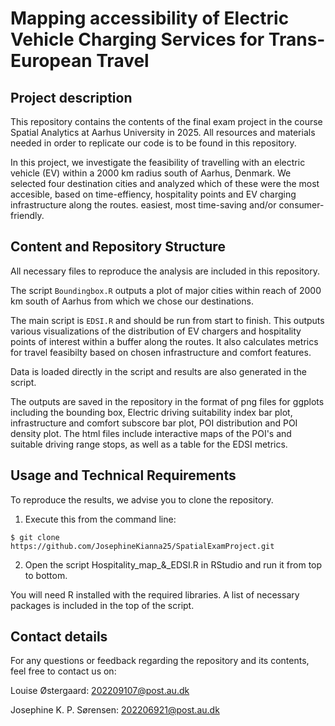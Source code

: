 # Mapping accessibility of Electric Vehicle Charging Services for Trans-European Travel

## Project description 
This repository contains the contents of the final exam project in the course Spatial Analytics at Aarhus University in 2025.
All resources and materials needed in order to replicate our code is to be found in this repository.

In this project, we investigate the feasibility of travelling with an electric vehicle (EV) within a 2000 km radius south of Aarhus, Denmark. 
We selected four destination cities and analyzed which of these were the most accesible, based on time-effiency, hospitality points and EV charging infrastructure along the routes.
easiest, most time-saving and/or consumer-friendly.

## Content and Repository Structure
All necessary files to reproduce the analysis are included in this repository. 

The script `Boundingbox.R` outputs a plot of major cities within reach of 2000 km south of Aarhus from which we chose our destinations.

The main script is `EDSI.R` and should be run from start to finish. This outputs various visualizations of the distribution of EV chargers and hospitality points of interest within a buffer along the routes. It also calculates metrics for travel feasibilty based on chosen infrastructure and comfort features.

Data is loaded directly in the script and results are also generated in the script. 

The outputs are saved in the repository in the format of png files for ggplots including the bounding box, Electric driving suitability index bar plot, infrastructure and comfort subscore bar plot, POI distribution and POI density plot. The html files include interactive maps of the POI's and suitable driving range stops, as well as a table for the EDSI metrics.

## Usage and Technical Requirements
To reproduce the results, we advise you to clone the repository.

1. Execute this from the command line: 

``$ git clone https://github.com/JosephineKianna25/SpatialExamProject.git``

2. Open the script Hospitality_map_&_EDSI.R in RStudio and run it from top to bottom. 

You will need R installed with the required libraries. A list of necessary packages is included in the top of the script. 

## Contact details
For any questions or feedback regarding the repository and its contents, feel free to contact us on: 

Louise Østergaard: 202209107@post.au.dk

Josephine K. P. Sørensen: 202206921@post.au.dk

